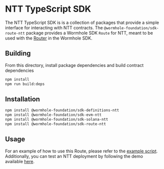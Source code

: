 # NTT TypeScript SDK

The NTT TypeScript SDK is is a collection of packages that provide a simple interface for interacting with NTT contracts. The `@wormhole-foundation/sdk-route-ntt` package provides a Wormhole SDK `Route` for NTT, meant to be used with the [Router](https://github.com/wormhole-foundation/connect-sdk/blob/main/examples/src/router.ts) in the Wormhole SDK.

## Building

From this directory, install package dependencies and build contract dependencies

```bash
npm install
npm run build:deps
```

## Installation

```bash
npm install @wormhole-foundation/sdk-definitions-ntt
npm install @wormhole-foundation/sdk-evm-ntt
npm install @wormhole-foundation/sdk-solana-ntt
npm install @wormhole-foundation/sdk-route-ntt
```

## Usage

For an example of how to use this Route, please refer to the [example script](examples/src/route.ts). Additionally, you can test an NTT deployment by following the demo available [here](https://github.com/wormhole-foundation/demo-ntt-ts-sdk).